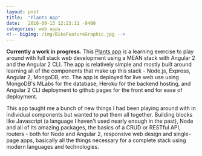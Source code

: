 ```yaml
---
layout: post
title:  "Plants App"
date:   2016-09-13 12:23:11 -0400
categories: web apps
<!-- bigimg: /img/BikeFeatureGraphic.jpg -->
---
```


**Currently a work in progress.**
This [Plants app][plants-app-link] is a learning exercise to play around with full stack web development using a MEAN stack with Angular 2 and the Angular 2 CLI. The app is relatively simple and mostly built around learning all of the components that make up this stack - Node.js, Express, Angular 2, MongoDB, etc. The app is deployed for live web use using MongoDB's MLabs for the database, Heroku for the backend hosting, and Angular 2 CLI deployment to github pages for the front end for ease of deployment.

This app taught me a bunch of new things I had been playing around with in individual components but wanted to put them all together. Building blocks like Javascript (a language I haven't used nearly enough in the past), Node and all of its amazing packages, the basics of a CRUD or RESTful API, routers - both for Node and Angular 2, responsive web design and single-page apps, basically all the things necessary for a complete stack using modern languages and technologies.


[plants-app-link]: http://zebesta.github.io/plants-angular-cli/
